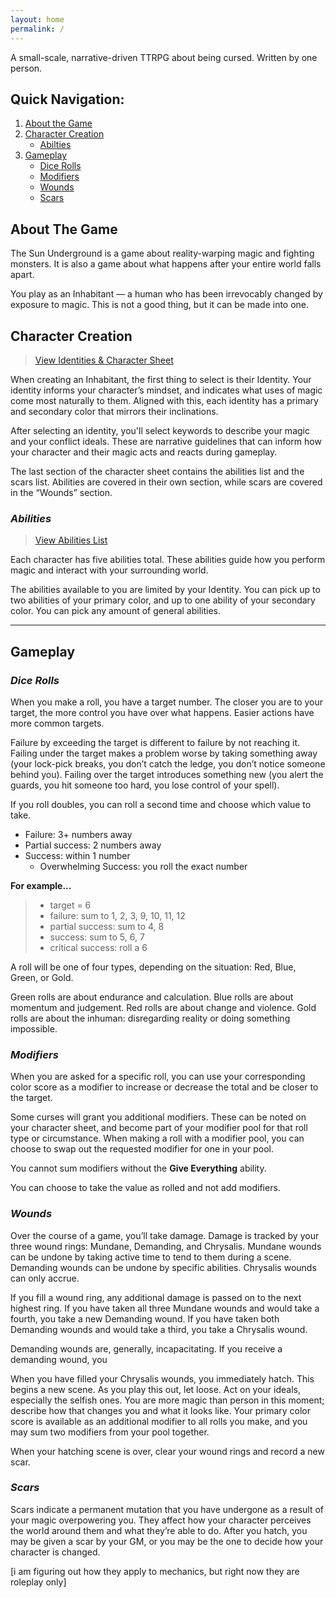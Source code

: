 ```yaml
---
layout: home
permalink: /
---
```


A small-scale, narrative-driven TTRPG about being cursed. Written by one person.

## Quick Navigation:
1. [About the Game](#about-the-game)
2. [Character Creation](#character-creation)
    - [Abilties](#abilities)
3. [Gameplay](#gameplay)
    - [Dice Rolls](#dice-rolls)
    - [Modifiers](#modifiers)
    - [Wounds](#wounds)
    - [Scars](#scars)


## About The Game
The Sun Underground is a game about reality-warping magic and fighting monsters. It is also a game about what happens after your entire world falls apart. 


You play as an Inhabitant — a human who has been irrevocably changed by exposure to magic. This is not a good thing, but it can be made into one. 




## Character Creation
> [View Identities & Character Sheet](./identity.md) 

When creating an Inhabitant, the first thing to select is their Identity. Your identity informs your character’s mindset, and indicates what uses of magic come most naturally to them. Aligned with this, each identity has a primary and secondary color that mirrors their inclinations.

After selecting an identity, you'll select keywords to describe your magic and your conflict ideals. These are narrative guidelines that can inform how your character and their magic acts and reacts during gameplay. 

The last section of the character sheet contains the abilities list and the scars list. Abilities are covered in their own section, while scars are covered in the “Wounds” section. 

### *Abilities*
> [View Abilities List](./ability.md)

Each character has five abilities total. These abilities guide how you perform magic and interact with your surrounding world. 

The abilities available to you are limited by your Identity. You can pick up to two abilities of your primary color, and up to one ability of your secondary color. You can pick any amount of general abilities. 

---

## Gameplay

### *Dice Rolls*

When you make a roll, you have a target number. The closer you are to your target, the more control you have over what happens. Easier actions have more common targets. 

Failure by exceeding the target is different to failure by not reaching it. Failing under the target makes a problem worse by taking something away (your lock-pick breaks, you don’t catch the ledge, you don’t notice someone behind you). Failing over the target introduces something new (you alert the guards, you hit someone too hard, you lose control of your spell).

If you roll doubles, you can roll a second time and choose which value to take.

- Failure: 3+ numbers away
- Partial success: 2 numbers away
- Success: within 1 number
    - Overwhelming Success: you roll the exact number

**For example...**
> - target = 6
> - failure: sum to 1, 2, 3, 9, 10, 11, 12
> - partial success: sum to 4, 8
> - success: sum to 5, 6, 7
> - critical success: roll a 6

A roll will be one of four types, depending on the situation: Red, Blue, Green, or Gold. 

Green rolls are about endurance and calculation. Blue rolls are about momentum and judgement. Red rolls are about change and violence. Gold rolls are about the inhuman: disregarding reality or doing something impossible.

### *Modifiers*

When you are asked for a specific roll, you can use your corresponding color score as a modifier to increase or decrease the total and be closer to the target. 

Some curses will grant you additional modifiers. These can be noted on your character sheet, and become part of your modifier pool for that roll type or circumstance. When making a roll with a modifier pool, you can choose to swap out the requested modifier for one in your pool. 

You cannot sum modifiers without the **Give Everything** ability.

You can choose to take the value as rolled and not add modifiers.

### *Wounds*

Over the course of a game, you’ll take damage. Damage is tracked by your three wound rings: Mundane, Demanding, and Chrysalis. Mundane wounds can be undone by taking active time to tend to them during a scene. Demanding wounds can be undone by specific abilities. Chrysalis wounds can only accrue. 

If you fill a wound ring, any additional damage is passed on to the next highest ring. If you have taken all three Mundane wounds and would take a fourth, you take a new Demanding wound. If you have taken both Demanding wounds and would take a third, you take a Chrysalis wound.

Demanding wounds are, generally, incapacitating. If you receive a demanding wound, you 

When you have filled your Chrysalis wounds, you immediately hatch. This begins a new scene. As you play this out, let loose. Act on your ideals, especially the selfish ones. You are more magic than person in this moment; describe how that changes you and what it looks like. Your primary color score is available as an additional modifier to all rolls you make, and you may sum two modifiers from your pool together. 

When your hatching scene is over, clear your wound rings and record a new scar. 

### *Scars*

Scars indicate a permanent mutation that you have undergone as a result of your magic overpowering you. They affect how your character perceives the world around them and what they’re able to do. After you hatch, you may be given a scar by your GM, or you may be the one to decide how your character is changed. 

[i am figuring out how they apply to mechanics, but right now they are roleplay only]

